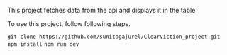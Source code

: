 This project fetches data from the api and displays it in the table 

To use this project, follow following steps. 

`git clone https://github.com/sunitagajurel/ClearViction_project.git `
`npm install`
`npm run dev` 

